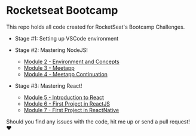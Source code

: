 # Rocketseat Bootcamp

This repo holds all code created for RocketSeat's Bootcamp Challenges.

- Stage #1: Setting up VSCode environment

- Stage #2: Mastering NodeJS!

  - [Module 2 - Environment and Concepts](stage2/challenge2)
  - [Module 3 - Meetapp](stage2/challenge3)
  - [Module 4 - Meetapp Continuation](stage2/challenge4)

- Stage #3: Mastering React!

  - [Module 5 - Introduction to React](stage3/challenge5)
  - [Module 6 - First Project in ReactJS](stage3/challenge6)
  - [Module 7 - First Project in ReactNative](stage3/challenge7)

Should you find any issues with the code, hit me up or send a pull request! :heart:
